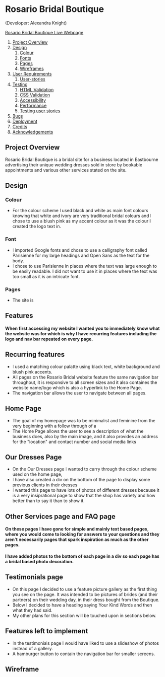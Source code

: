 # Rosario Bridal Boutique
(Developer: Alexandra Knight)

[Rosario Bridal Boutique Live Webpage]()

1. [Project Overview](#project-overview)
2. [Design](#design)
    1. [Colour](#colours)
    2. [Fonts](#fonts)
    3. [Pages](#pages)
    4. [Wireframes](#wireframes)
3. [User Requirements](#user-requirements)
    1. [User-stories](#user-stories)
4. [Testing](#validation)
    1. [HTML Validation](#HTML-validation)
    2. [CSS Validation](#CSS-validation)
    3. [Accessibility](#accessibility)
    4. [Performance](#performance)
    5. [Testing user stories](#testing-user-stories)
5. [Bugs](#Bugs)
6. [Deployment](#deployment)
7. [Credits](#credits)
8. [Acknowledgements](#acknowledgements)



## Project Overview

Rosario Bridal Boutique is a bridal site for a business located in Eastbourne advertising their unique wedding dresses sold in store by bookable appointments and various other services stated on the site. 

## Design

### Colour 

- For the colour scheme I used black and white as main font colours knowing that white and ivory are very traditional bridal colours and I chose to use a blush pink as my accent colour as it was the colour I created the logo text in. 

### Font

- I imported Google fonts and chose to use a calligraphy font called Parisienne for my large headings and Open Sans as the text for the body. 
- I chose to use Parisienne in places where the text was large enough to be easily readable. I did not want to use it in places where the text was too small as it is an intricate font. 

### Pages 

- The site is 

 <h2> Features </h2>
 <h4> When first accessing my website I wanted you to immediately know what the website was for which is why I have recurring features including the logo and nav bar repeated on every page. </h4>

 <h2> Recurring features</h2>
 <ul> 
    <li>I used a matching colour palatte using black text, white background and blush pink accents.</li>
      
  <li>All pages on the Rosario Bridal website feature the same navigation bar throughout, it is responsive to all screen sizes and it also containes the website name/logo which is also a hyperlink to the Home Page.</li>

  <li> The navigation bar allows the user to navigate between all pages.</li>
      
 </ul>

 <h2>Home Page</h2>
 <ul>
  <li>The goal of my homepage was to be minimalist and feminine from the very beginning with a follow through of a </li>
  <li>The Home Page allows the user to see a description of what the business does, also by the main image, and it also provides an address for the "location" and contact number and social media links</li>
 </ul>

 <h2>Our Dresses Page</h2>
 <ul>
  <li>On the Our Dresses page I wanted to carry through the colour scheme used on the home page,</li>
  <li>I have also created a div on the bottom of the page to display some previous clients in their dresses</li>
  <li>I wanted this page to have lots of photos of different dresses because it is a very insiprational page to show that the shop has variety and how better than to say it than to show it.</li>
 </ul>

 <h2>Other Services page and FAQ page</h2>

 <h4>On these pages I have gone for simple and mainly text based pages, where you would come to looking for answers to your questions and they aren't necessarily pages that spark inspiration as much as the other pages.</h4>
 <h4>I have added photos to the bottom of each page in a div so each page has a bridal based photo decoration.</h4>

 <h2>Testimonials page</h2>
 <ul>
 <li>On this page I decided to use a feature picture gallery as the first thing you see on the page. It was intended to be pictures of brides (and their partners) on their wedding day, in their dress bought from the Boutique.</li>
 <li>Below I decided to have a heading saying Your Kind Words and then what they had said.</li>
 <li>My other plans for this section will be touched upon in sections below.</li>
 </ul>

<h2>Features left to implement</h2>
<ul>
<li>In the testimonials page I would have liked to use a slideshow of photos instead of a gallery.</li>
<li>A hamburger button to contain the navigation bar for smaller screens.</li>
</ul>
 
 <h2>Wireframe</h2>
  
